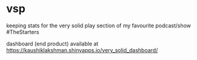 # vsp
keeping stats for the very solid play section of my favourite podcast/show #TheStarters 

dashboard (end product) available at https://kaushiklakshman.shinyapps.io/very_solid_dashboard/